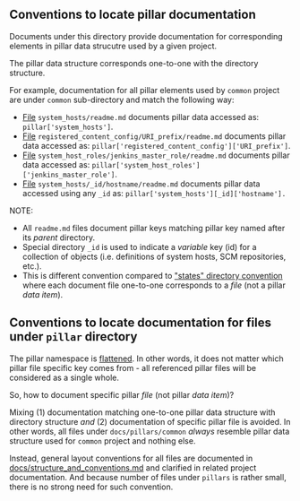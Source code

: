 
## Conventions to locate pillar documentation ##

Documents under this directory provide documentation for corresponding
elements in pillar data strucutre used by a given project.

The pillar data structure corresponds one-to-one with the directory structure.

For example, documentation for all pillar elements used by `common` project
are under `common` sub-directory and match the following way:
* [File][1] `system_hosts/readme.md` documents pillar data accessed as: `pillar['system_hosts']`.
* [File][2] `registered_content_config/URI_prefix/readme.md` documents pillar data accessed as: `pillar['registered_content_config']['URI_prefix']`.
* [File][3] `system_host_roles/jenkins_master_role/readme.md` documents pillar data accessed as: `pillar['system_host_roles']['jenkins_master_role']`.
* [File][4] `system_hosts/_id/hostname/readme.md` documents pillar data accessed using any `_id` as: `pillar['system_hosts'][_id]['hostname'].`

NOTE:
* All `readme.md` files document pillar keys matching pillar key named after its _parent_ directory.
* Special directory `_id` is used to indicate a _variable_ key (id) for a collection of objects (i.e. definitions of system hosts, SCM repositories, etc.).
* This is different convention compared to ["states" directory convention](docs/states/readme.md) where each document file one-to-one corresponds to a _file_ (not a pillar _data item_).

[1]: docs/pillars/common/system_hosts/readme.md
[2]: docs/pillars/common/registered_content_config/URI_prefix/readme.md
[3]: docs/pillars/common/system_host_roles/jenkins_master_role/readme.md
[4]: docs/pillars/common/system_hosts/_id/hostname/readme.md

## Conventions to locate documentation for files under `pillar` directory ##

The pillar namespace is [flattened](http://docs.saltstack.com/en/latest/topics/pillar/#pillar-namespace-flattened).
In other words, it does not matter which pillar file specific key comes from - all
referenced pillar files will be considered as a single whole.

So, how to document specific pillar _file_ (not pillar _data item_)?

Mixing
(1) documentation matching one-to-one pillar data structure with directory structure
_and_
(2) documentation of specific pillar file is avoided.
In other words, all files under `docs/pillars/common` _always_ resemble pillar
data structure used for `common` project and nothing else.

Instead, general layout conventions for all files are documented in [docs/structure_and_conventions.md](docs/structure_and_conventions.md) and clarified in related project documentation.
And because number of files under `pillars` is rather small,
there is no strong need for such convention.


